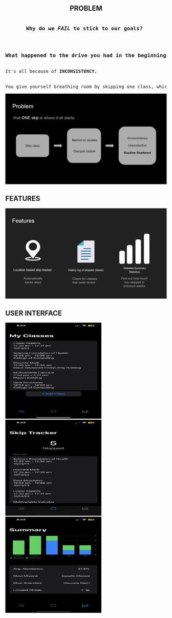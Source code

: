 <!DOCTYPE HTML>
<html>
<head>
<style>
  div #img {
    width : 300px;
    height : 300px
  }
</style>
</head>
<body>
<h2 style = "text-align : center">PROBLEM</h2>
<pre>
<h3 style = "text-align : center;">Why do we <em>FAIL</em> to stick to our goals? <h3>
<h3 style = "text-align : center;">What happened to the drive you had in the beginning?</h3>
It's all because of <b>INCONSISTENCY.</b>
<br>
You give yourself breathing room by skipping one class, which validates skipping two.. validating more and more
</pre>

<img src="Imgs/Problem.png"></img>

<h2>FEATURES</h2>
<img src = "Imgs/Features.png"></img>

<h2>USER INTERFACE</h2>
<div>
<img src = "Imgs/Schedule.PNG" id = img></img>
<img src = "Imgs/Home.PNG" id = img></img>
<img src = "Imgs/StatsSummary.PNG" id = img></img>
</div>
</body>
</html>

